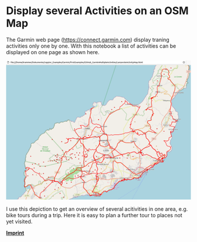 # Display several Activities on an OSM Map
The Garmin web page (https://connect.garmin.com) display traning activities only one by one.
With this notebook a list of activities can be displayed on one page as shown here.

![Picture of multiple activities](LanzaroteActivityMap.png?raw=true "Several activities displayed on map.")

I use this depiction to get an overview of several acitivities in one area, e.g. bike tours during a trip. Here it is easy to plan a further tour to places not yet visited.

**[Imprint](https://github.com/Sepp28/Impressum)**
